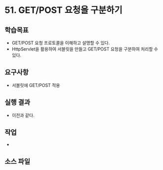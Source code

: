 # 51. GET/POST 요청을 구분하기

## 학습목표

- GET/POST 요청 프로토콜을 이해하고 설명할 수 있다.
- HttpServlet을 활용하여 서블릿을 만들고 GET/POST 요청을 구분하여 처리할 수 있다.

## 요구사항

- 서블릿에 GET/POST 적용

## 실행 결과

- 이전과 같다.

## 작업

- 

## 소스 파일

